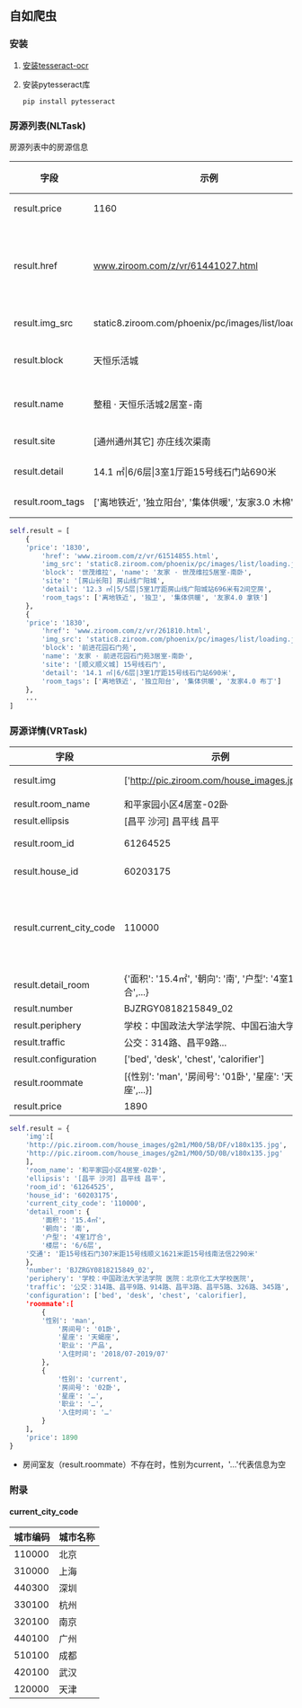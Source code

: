 ## 自如爬虫

### 安装

1. [安装tesseract-ocr](https://github.com/tesseract-ocr/tesseract/wiki)

2. 安装pytesseract库

   ```
   pip install pytesseract
   ```


### 房源列表(NLTask)

房源列表中的房源信息

| 字段             | 示例                                                  | 说明         |
| ---------------- | ----------------------------------------------------- | ------------ |
| result.price     | 1160                                                  | 价格         |
| result.href      | www.ziroom.com/z/vr/61441027.html                     | 详情信息链接 |
| result.img_src   | static8.ziroom.com/phoenix/pc/images/list/loading.jpg | 图片         |
| result.block     | 天恒乐活城                                            | 小区名       |
| result.name      | 整租 · 天恒乐活城2居室-南                             | 房源名       |
| result.site      | [通州通州其它] 亦庄线次渠南                           | 位置         |
| result.detail    | 14.1 ㎡\|6/6层\|3室1厅距15号线石门站690米             | 细节         |
| result.room_tags | ['离地铁近', '独立阳台', '集体供暖', '友家3.0 木棉']  | 标签         |

```python
self.result = [
    {
	'price': '1830', 
     	'href': 'www.ziroom.com/z/vr/61514855.html',
     	'img_src': 'static8.ziroom.com/phoenix/pc/images/list/loading.jpg',
     	'block': '世茂维拉', 'name': '友家 · 世茂维拉5居室-南卧',
     	'site': '[房山长阳] 房山线广阳城',
     	'detail': '12.3 ㎡|5/5层|5室1厅距房山线广阳城站696米有2间空房',
     	'room_tags': ['离地铁近', '独卫', '集体供暖', '友家4.0 拿铁']
    }, 
    {
	'price': '1830',
     	'href': 'www.ziroom.com/z/vr/261810.html',
     	'img_src': 'static8.ziroom.com/phoenix/pc/images/list/loading.jpg',
     	'block': '前进花园石门苑',
     	'name': '友家 · 前进花园石门苑3居室-南卧',
     	'site': '[顺义顺义城] 15号线石门',
     	'detail': '14.1 ㎡|6/6层|3室1厅距15号线石门站690米',
     	'room_tags': ['离地铁近', '独立阳台', '集体供暖', '友家4.0 布丁']
    },
    ...
]
```



### 房源详情(VRTask)

| 字段                     | 示例                                                     | 说明                                       |
| ------------------------ | -------------------------------------------------------- | ------------------------------------------ |
| result.img               | ['http://pic.ziroom.com/house_images.jpg',...]           | 介绍图片                                   |
| result.room_name         | 和平家园小区4居室-02卧                                   | 名称                                       |
| result.ellipsis          | [昌平 沙河] 昌平线 昌平                                  | 位置                                       |
| result.room_id           | 61264525                                                 | 房间id                                     |
| result.house_id          | 60203175                                                 | 房屋id                                     |
| result.current_city_code | 110000                                                   | 所在城市编码，见[附录](#current_city_code) |
| result.detail_room       | {'面积': '15.4㎡', '朝向': '南', '户型': '4室1厅合',...} | 房屋参数                                   |
| result.number            | BJZRGY0818215849_02                                      | 编号                                       |
| result.periphery         | 学校：中国政法大学法学院、中国石油大学...                | 周边                                       |
| result.traffic           | 公交：314路、昌平9路...                                  | 交通                                       |
| result.configuration     | ['bed', 'desk', 'chest', 'calorifier']                   | 配置                                       |
| result.roommate          | [{性别': 'man', '房间号': '01卧', '星座': '天蝎座',...}] | 室友信息                                   |
| result.price             | 1890                                                     | 价格                                       |

```python
self.result = {
    'img':[
	'http://pic.ziroom.com/house_images/g2m1/M00/5B/DF/v180x135.jpg',
	'http://pic.ziroom.com/house_images/g2m1/M00/5D/0B/v180x135.jpg'
    ],
    'room_name': '和平家园小区4居室-02卧', 
    'ellipsis': '[昌平 沙河] 昌平线 昌平', 
    'room_id': '61264525', 
    'house_id': '60203175',
    'current_city_code': '110000',
    'detail_room': {
        '面积': '15.4㎡',
        '朝向': '南',
        '户型': '4室1厅合',
        '楼层': '6/6层',
	'交通': '距15号线石门307米距15号线顺义1621米距15号线南法信2290米'
    }, 
    'number': 'BJZRGY0818215849_02', 
    'periphery': '学校：中国政法大学法学院 医院：北京化工大学校医院',
    'traffic': '公交：314路、昌平9路、914路、昌平3路、昌平5路、326路、345路', 
    'configuration': ['bed', 'desk', 'chest', 'calorifier], 
    'roommate':[
        { 
	    '性别': 'man',
            '房间号': '01卧',
            '星座': '天蝎座',
            '职业': '产品',
            '入住时间': '2018/07-2019/07'
        },
        {
            '性别': 'current',
            '房间号': '02卧',
            '星座': '…',
            '职业': '…',
            '入住时间': '…'
        }
    ], 
    'price': 1890
}
```

+ 房间室友（result.roommate）不存在时，性别为current，'…'代表信息为空

### 附录

#### current_city_code

| 城市编码 | 城市名称 |
| -------- | -------- |
| 110000   | 北京     |
| 310000   | 上海     |
| 440300   | 深圳     |
| 330100   | 杭州     |
| 320100   | 南京     |
| 440100   | 广州     |
| 510100   | 成都     |
| 420100   | 武汉     |
| 120000   | 天津     |

